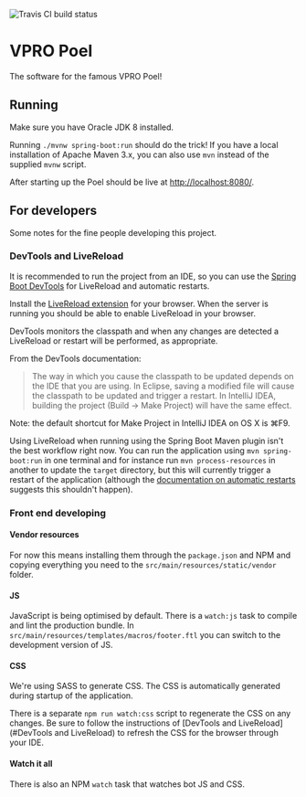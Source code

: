 ![Travis CI build status](https://travis-ci.org/vpro/poel.svg?branch=master)

# VPRO Poel

The software for the famous VPRO Poel!

## Running

Make sure you have Oracle JDK 8 installed.

Running `./mvnw spring-boot:run` should do the trick! If you have a local
installation of Apache Maven 3.x, you can also use `mvn` instead of the
supplied `mvnw` script.

After starting up the Poel should be live at
[http://localhost:8080/](http://localhost:8080/).

## For developers

Some notes for the fine people developing this project.

### DevTools and LiveReload

It is recommended to run the project from an IDE, so you can use the [Spring
Boot DevTools](https://docs.spring.io/spring-boot/docs/current/reference/html/using-boot-devtools.html)
for LiveReload and automatic restarts.

Install the [LiveReload extension](http://livereload.com/extensions/) for
your browser. When the server is running you should be able to enable
LiveReload in your browser.

DevTools monitors the classpath and when any changes are detected a LiveReload
or restart will be performed, as appropriate.

From the DevTools documentation:

> The way in which you cause the classpath to be updated depends on the IDE
> that you are using. In Eclipse, saving a modified file will cause the
> classpath to be updated and trigger a restart. In IntelliJ IDEA, building the
> project (Build → Make Project) will have the same effect.

Note: the default shortcut for Make Project in IntelliJ IDEA on OS X is ⌘F9.

Using LiveReload when running using the Spring Boot Maven plugin isn't the best
workflow right now. You can run the application using `mvn spring-boot:run` in
one terminal and for instance run `mvn process-resources` in another to update
the `target` directory, but this will currently trigger a restart of the
application (although the [documentation on automatic restarts](https://docs.spring.io/spring-boot/docs/current/reference/html/using-boot-devtools.html#using-boot-devtools-restart-exclude)
suggests this shouldn't happen).

### Front end developing

#### Vendor resources
For now this means installing them through the `package.json` and NPM and copying everything
you need to the `src/main/resources/static/vendor` folder.

#### JS
JavaScript is being optimised by default. There is a `watch:js` task to compile and lint
the production bundle. In `src/main/resources/templates/macros/footer.ftl` you can
switch to the development version of JS.

#### CSS
We're using SASS to generate CSS. The CSS is automatically generated during
startup of the application.

There is a separate `npm run watch:css` script to regenerate the CSS on any changes.
Be sure to follow the instructions of [DevTools and LiveReload](#DevTools and LiveReload)
to refresh the CSS for the browser through your IDE.

#### Watch it all
There is also an NPM `watch` task that watches bot JS and CSS.
